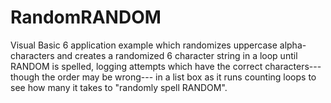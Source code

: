 # RandomRANDOM
Visual Basic 6 application example which randomizes uppercase alpha-characters and creates a randomized 6 character string in a loop until RANDOM is spelled, logging attempts which have the correct characters---though the order may be wrong--- in a list box as it runs counting loops to see how many it takes to "randomly spell RANDOM".
